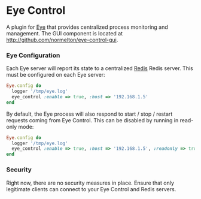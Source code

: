 Eye Control
===

A plugin for [Eye](http://github.com/kostya/eye) that provides centralized process monitoring and management. The GUI component is located at http://github.com/normelton/eye-control-gui.

### Eye Configuration

Each Eye server will report its state to a centralized [Redis](http://redis.io) Redis server. This must be configured on each Eye server:

```ruby
Eye.config do
  logger '/tmp/eye.log'
  eye_control :enable => true, :host => '192.168.1.5'
end
```

By default, the Eye process will also respond to start / stop / restart requests coming from Eye Control. This can be disabled by running in read-only mode:

```ruby
Eye.config do
  logger '/tmp/eye.log'
  eye_control :enable => true, :host => '192.168.1.5', :readonly => true
end
```

### Security

Right now, there are no security measures in place. Ensure that only legitimate clients can connect to your Eye Control and Redis servers.

